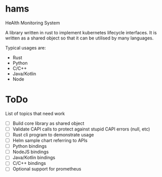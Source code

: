 # hams
HeAlth Monitoring System

A library written in rust to implement kubernetes lifecycle interfaces. It is written as a shared object so that it can be utilised by many languages.

Typical usages are:
* Rust
* Python
* C/C++
* Java/Kotlin
* Node

# ToDo

List of topics that need work

* [ ] Build core library as shared object
* [ ] Validate CAPI calls to protect against stupid CAPI errors (null, etc)
* [ ] Rust cli program to demonstrate usage
* [ ] Helm sample chart referring to APIs
* [ ] Python bindings
* [ ] NodeJS bindings
* [ ] Java/Kotlin bindings
* [ ] C/C++ bindings
* [ ] Optional support for prometheus
